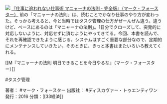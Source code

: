 [![](https://images-fe.ssl-images-amazon.com/images/I/51sVtVGKaEL._SL160_.jpg)](http://www.amazon.co.jp/exec/obidos/ASIN/B01M8KY98X/choiyaki81-22/ref=nosim)
[『仕事に追われない仕事術 マニャーナの法則・完全版』（マーク・フォースター）](http://www.amazon.co.jp/exec/obidos/ASIN/B01M8KY98X/choiyaki81-22/ref=nosim)
前の「マニャーナの法則」は、読むことでかなり仕事のやり方が変わった。そっから考えると、今と当時ではタスク管理の仕方がぜーんぜん違う。違うけど、ベースにあるのは「マニャーナの法則」。1日分でクローズして、突発的に対応しないように、対応せずに済むようにやってきてる。今回、本書を読んで、それを再確認できたように感じる。システムはすごく重要な部分なので、定期的にメンテナンスしていきたい。そのときに、きっと本書はまたいろいろ教えてくれる。

[[M『マニャーナの法則 明日できることを今日やるな』（マーク・フォースター）]]

#タスク管理 

著者： #マーク・フォースター 
出版社： #ディスカヴァー・トゥエンティワン 
発行：2016
分類：[[33経済]]
